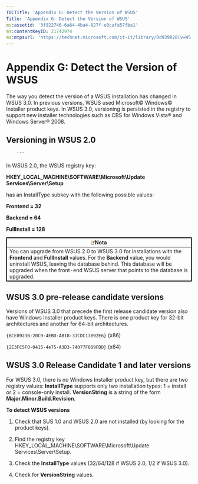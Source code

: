 ```yaml
---
TOCTitle: 'Appendix G: Detect the Version of WSUS'
Title: 'Appendix G: Detect the Version of WSUS'
ms:assetid: '3f922746-6a64-4ba4-827f-e0cafa57fba1'
ms:contentKeyID: 21742974
ms:mtpsurl: 'https://technet.microsoft.com/it-it/library/Dd939828(v=WS.10)'
---
```


Appendix G: Detect the Version of WSUS
======================================

The way you detect the version of a WSUS installation has changed in WSUS 3.0. In previous versions, WSUS used Microsoft© Windows© Installer product keys. In WSUS 3.0, versioning is persisted in the registry to support new installer technologies such as CBS for Windows Vista® and Windows Server® 2008.

Versioning in WSUS 2.0
----------------------

        ```
In WSUS 2.0, the WSUS registry key:

**HKEY\_LOCAL\_MACHINE\\SOFTWARE\\Microsoft\\Update Services\\Server\\Setup**

has an InstallType subkey with the following possible values:

**Frontend = 32**

**Backend = 64**

**FullInstall = 128**

 
<table style="border:1px solid black;">
<colgroup>
<col width="100%" />
</colgroup>
<thead>
<tr class="header">
<th style="border:1px solid black;" ><img src="images/Dd939828.note(WS.10).gif" />Nota</th>
</tr>
</thead>
<tbody>
<tr class="odd">
<td style="border:1px solid black;">You can upgrade from WSUS 2.0 to WSUS 3.0 for installations with the <strong>Frontend</strong> and <strong>FullInstall</strong> values. For the <strong>Backend</strong> value, you would uninstall WSUS, leaving the database behind. This database will be upgraded when the front-end WSUS server that points to the database is upgraded.
</td>
</tr>
</tbody>
</table>
 

WSUS 3.0 pre-release candidate versions
---------------------------------------

Versions of WSUS 3.0 that precede the first release candidate version also have Windows Installer product keys. There is one product key for 32-bit architectures and another for 64-bit architectures.

`{BCE8923B-20C9-4EBD-AB18-31CDC13B92E6}` (x86)

`{2E3FC5F0-0415-4e75-A3D3-74077F809FDD}` (x64)

WSUS 3.0 Release Candidate 1 and later versions
-----------------------------------------------

For WSUS 3.0, there is no Windows Installer product key, but there are two registry values: **InstallType** supports only two installation types: 1 = install or 2 = console-only install. **VersionString** is a string of the form **Major.Minor.Build.Revision**.

**To detect WSUS versions**
1.  Check that SUS 1.0 and WSUS 2.0 are not installed (by looking for the product keys).

2.  Find the registry key HKEY\_LOCAL\_MACHINE\\SOFTWARE\\Microsoft\\Update Services\\Server\\Setup.

3.  Check the **InstallType** values (32/64/128 if WSUS 2.0, 1/2 if WSUS 3.0).

4.  Check for **VersionString** values.
 
